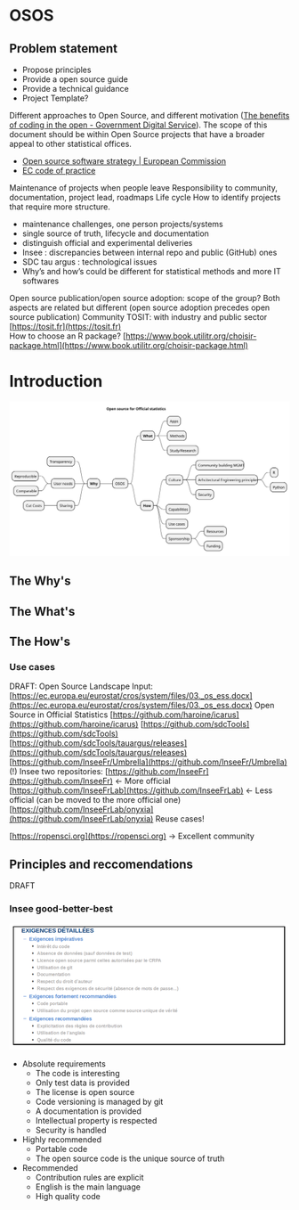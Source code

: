 # OSOS

## Problem statement
- Propose principles
- Provide a open source guide
- Provide a technical guidance
- Project Template?

Different approaches to Open Source, and different motivation ([The benefits of coding in the open - Government Digital Service](https://gds.blog.gov.uk/2017/09/04/the-benefits-of-coding-in-the-open)). The scope of this document should be within Open Source projects that have a broader appeal to other statistical offices.

- [Open source software strategy | European Commission](https://ec.europa.eu/info/departments/informatics/open-source-software-strategy_en)
- [EC code of practice](https://ec.europa.eu/eurostat/fr/web/quality/european-quality-standards/european-statistics-code-of-practice)


Maintenance of projects when people leave 
Responsibility to community, documentation, project lead, roadmaps
Life cycle 
How to identify projects that require more structure.
- maintenance challenges, one person projects/systems
- single source of truth, lifecycle and documentation
- distinguish official and experimental deliveries
- Insee : discrepancies between internal repo and public (GitHub) ones
- SDC tau argus : technological issues
- Why’s and how’s could be different for statistical methods and more IT softwares

Open source publication/open source adoption: scope of the group? Both aspects are related but different (open source adoption precedes open source publication)
Community TOSIT: with industry and public sector [https://tosit.fr](https://tosit.fr)  
How to choose an R package? [https://www.book.utilitr.org/choisir-package.html](https://www.book.utilitr.org/choisir-package.html) 

# Introduction


![Mindmap](https://raw.githubusercontent.com/I3S-ESSnet/Documents/master/2022/oslo/osos/OSOS.svg)

## The Why's

## The What's

## The How's

### Use cases
DRAFT: Open Source Landscape
Input: [https://ec.europa.eu/eurostat/cros/system/files/03._os_ess.docx](https://ec.europa.eu/eurostat/cros/system/files/03._os_ess.docx)
Open Source in Official Statistics
[https://github.com/haroine/icarus](https://github.com/haroine/icarus)
[https://github.com/sdcTools](https://github.com/sdcTools)
[https://github.com/sdcTools/tauargus/releases](https://github.com/sdcTools/tauargus/releases)
[https://github.com/InseeFr/Umbrella](https://github.com/InseeFr/Umbrella) (!)
Insee two repositories:
[https://github.com/InseeFr](https://github.com/InseeFr) <- More official
[https://github.com/InseeFrLab](https://github.com/InseeFrLab) <- Less official (can be moved to the more official one)
[https://github.com/InseeFrLab/onyxia](https://github.com/InseeFrLab/onyxia)
Reuse cases!

[https://ropensci.org](https://ropensci.org) -> Excellent community

## Principles and reccomendations

DRAFT
### Insee good-better-best
![image](https://github.com/I3S-ESSnet/Documents/blob/81014b0baf66c781f358379a1c83d5356a9abdc6/2022/oslo/osos/insee_exigences_detaillees.png)

* Absolute requirements
  * The code is interesting
  * Only test data is provided
  * The license is open source
  * Code versioning is managed by git
  * A documentation is provided
  * Intellectual property is respected
  * Security is handled
* Highly recommended 
  * Portable code
  * The open source code is the unique source of truth
* Recommended
  * Contribution rules are explicit
  * English is the main language
  * High quality code

